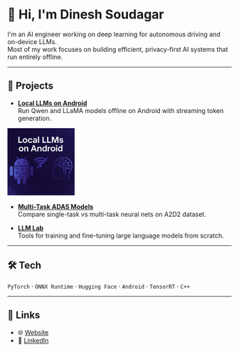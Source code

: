 # 👋 Hi, I'm Dinesh Soudagar

I'm an AI engineer working on deep learning for autonomous driving and on-device LLMs.  
Most of my work focuses on building efficient, privacy-first AI systems that run entirely offline.

---

## 🧪 Projects

- **[Local LLMs on Android](https://github.com/dineshsoudagar/local-llms-on-android)**  
  Run Qwen and LLaMA models offline on Android with streaming token generation.
<p align="left">
  <img src="local llms andriod.png" alt="local llms on android img" width="30%" />
</p>

- **[Multi-Task ADAS Models](https://github.com/dineshsoudagar/multi-task-neural-networks-for-ADAS)**  
  Compare single-task vs multi-task neural nets on A2D2 dataset.

- **[LLM Lab](https://github.com/dineshsoudagar/llm-lab-from-scratch-to-fine-tuning)**  
  Tools for training and fine-tuning large language models from scratch.

---

## 🛠 Tech

`PyTorch` · `ONNX Runtime` · `Hugging Face` · `Android` · `TensorRT` · `C++`

---

## 🔗 Links

- 🌐 [Website](https://dineshsoudagar.github.io)  
- 💼 [LinkedIn](https://linkedin.com/in/dinesh-soudagar-488275100)  
